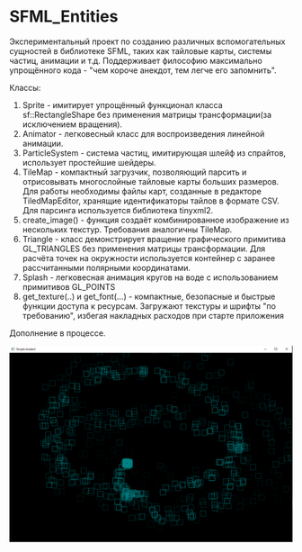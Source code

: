 # SFML_Entities
Экспериментальный проект по созданию различных вспомогательных сущностей в библиотеке SFML, таких как тайловые карты, системы частиц, анимации
и т.д. Поддерживает философию максимально упрощённого кода - "чем короче анекдот, тем легче его запомнить".

Классы:
1. Sprite   - имитирует упрощённый функционал класса sf::RectangleShape без применения матрицы трансформации(за исключением вращения).
2. Animator - легковесный класс для воспроизведения линейной анимации.
3. ParticleSystem - система частиц, имитирующая шлейф из спрайтов, использует простейшие шейдеры.
4. TileMap  - компактный загрузчик, позволяющий парсить и отрисовывать многослойные тайловые карты больших размеров. 
   Для работы необходимы файлы карт, созданные в редакторе TiledMapEditor, хранящие идентификаторы тайлов в формате CSV.
   Для парсинга используется библиотека tinyxml2.
5. create_image() - функция создаёт комбинированное изображение из нескольких текстур. Требования аналогичны TileMap.
6. Triangle - класс демонстрирует вращение графического примитива GL_TRIANGLES без применения матрицы трансформации. Для расчёта 
   точек на окружности используется контейнер с заранее рассчитанными полярными координатами.
7. Splash - легковесная анимация кругов на воде с использованием примитивов GL_POINTS
8. get_texture(..) и get_font(...) - компактные, безопасные и быстрые функции доступа к ресурсам. Загружают текстуры
   и шрифты "по требованию", избегая накладных расходов при старте приложения

Дополнение в процессе.

![alt text](screenshots/Plume_1.png)

